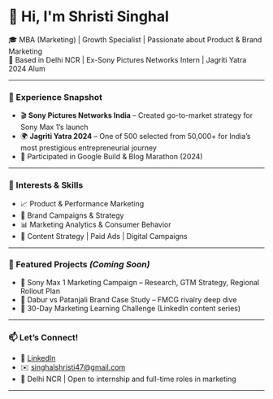 # 👋 Hi, I'm Shristi Singhal

🎓 MBA (Marketing) | Growth Specialist | Passionate about Product & Brand Marketing  
📍 Based in Delhi NCR | Ex-Sony Pictures Networks Intern | Jagriti Yatra 2024 Alum  

---

### 💼 Experience Snapshot
- 🎬 **Sony Pictures Networks India** – Created go-to-market strategy for Sony Max 1’s launch    
- 🌍 **Jagriti Yatra 2024** – One of 500 selected from 50,000+ for India’s most prestigious entrepreneurial journey  
- 🏁 Participated in Google Build & Blog Marathon (2024)

---

### 🧠 Interests & Skills
- 📈 Product & Performance Marketing  
- 🎯 Brand Campaigns & Strategy  
- 📊 Marketing Analytics & Consumer Behavior  
- 📂 Content Strategy | Paid Ads | Digital Campaigns

---

### 📌 Featured Projects *(Coming Soon)*
- 🔹 Sony Max 1 Marketing Campaign – Research, GTM Strategy, Regional Rollout Plan  
- 🔹 Dabur vs Patanjali Brand Case Study – FMCG rivalry deep dive   
- 🔹 30-Day Marketing Learning Challenge (LinkedIn content series)

---

### 📫 Let’s Connect!
- 🔗 [LinkedIn](https://www.linkedin.com/in/shristi-singhal-476a8622b/)
- ✉️ singhalshristi47@gmail.com  
- 📍 Delhi NCR | Open to internship and full-time roles in marketing

---
